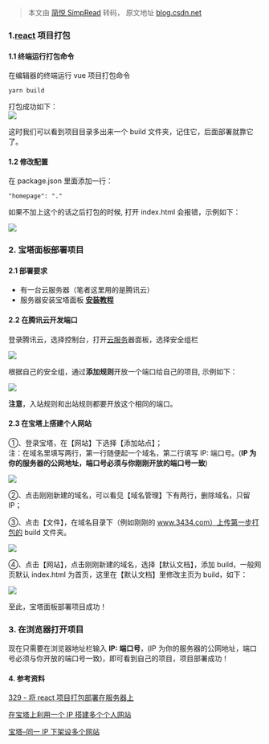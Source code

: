 > 本文由 [简悦 SimpRead](http://ksria.com/simpread/) 转码， 原文地址 [blog.csdn.net](https://blog.csdn.net/weixin_43408077/article/details/119617516)

### 1.[react](https://so.csdn.net/so/search?q=react&spm=1001.2101.3001.7020) 项目打包

#### 1.1 终端运行打包命令

在编辑器的终端运行 vue 项目打包命令

```
yarn build

```

打包成功如下：  
![](https://img-blog.csdnimg.cn/e082a61f3a9346b6871b15bb91d4cd79.png?x-oss-process=image/watermark,type_ZmFuZ3poZW5naGVpdGk,shadow_10,text_aHR0cHM6Ly9ibG9nLmNzZG4ubmV0L3dlaXhpbl80MzQwODA3Nw==,size_16,color_FFFFFF,t_70#pic_center)

这时我们可以看到项目目录多出来一个 build 文件夹，记住它，后面部署就靠它了。

#### 1.2 修改配置

在 package.json 里面添加一行：

```
"homepage": "."

```

如果不加上这个的话之后打包的时候, 打开 index.html 会报错，示例如下：

![](https://img-blog.csdnimg.cn/22a4515b1a6d47638253d1a56ae640a4.png?x-oss-process=image/watermark,type_ZmFuZ3poZW5naGVpdGk,shadow_10,text_aHR0cHM6Ly9ibG9nLmNzZG4ubmV0L3dlaXhpbl80MzQwODA3Nw==,size_16,color_FFFFFF,t_70#pic_center)

### 2. 宝塔面板部署项目

#### 2.1 部署要求

*   有一台云服务器（笔者这里用的是腾讯云）
*   服务器安装宝塔面板 **[安装教程](https://zhuanlan.zhihu.com/p/265941701)**

#### 2.2 在腾讯云开发端口

登录腾讯云，选择控制台，打开[云服务](https://so.csdn.net/so/search?q=%E4%BA%91%E6%9C%8D%E5%8A%A1&spm=1001.2101.3001.7020)器面板，选择安全组栏

![](https://img-blog.csdnimg.cn/b45386340fda4f5ba2a3a724bc426f1d.png?x-oss-process=image/watermark,type_ZmFuZ3poZW5naGVpdGk,shadow_10,text_aHR0cHM6Ly9ibG9nLmNzZG4ubmV0L3dlaXhpbl80MzQwODA3Nw==,size_16,color_FFFFFF,t_70#pic_center)

根据自己的安全组，通过**添加规则**开放一个端口给自己的项目, 示例如下：

![](https://img-blog.csdnimg.cn/img_convert/4ad004a1541b4d55ae9d1ffe54e70d77.png)

**注意**，入站规则和出站规则都要开放这个相同的端口。

#### 2.3 在宝塔上搭建个人网站

①、登录宝塔，在【网站】下选择【添加站点】；  
注：在域名里填写两行，第一行随便起一个域名，第二行填写 IP: 端口号。(**IP 为你的服务器的公网地址，端口号必须与你刚刚开放的端口号一致**)

![](https://img-blog.csdnimg.cn/e429f4b91f004a5cb2728ca33581ea50.png?x-oss-process=image/watermark,type_ZmFuZ3poZW5naGVpdGk,shadow_10,text_aHR0cHM6Ly9ibG9nLmNzZG4ubmV0L3dlaXhpbl80MzQwODA3Nw==,size_16,color_FFFFFF,t_70#pic_center)

②、点击刚刚新建的域名，可以看见【域名管理】下有两行，删除域名，只留 IP；

③、点击【文件】，在域名目录下（例如刚刚的 www.3434.com）上传第一步打包的 build 文件夹。

![](https://img-blog.csdnimg.cn/8734cc510abf48b4924506c030c09c0a.png?x-oss-process=image/watermark,type_ZmFuZ3poZW5naGVpdGk,shadow_10,text_aHR0cHM6Ly9ibG9nLmNzZG4ubmV0L3dlaXhpbl80MzQwODA3Nw==,size_16,color_FFFFFF,t_70#pic_center)

④、点击【网站】，点击刚刚新建的域名，选择【默认文档】，添加 build，一般网页默认 index.html 为首页，这里在【默认文档】里修改主页为 build，如下：

![](https://img-blog.csdnimg.cn/96573ebf2e0b474cb67cc16b6a587d99.png?x-oss-process=image/watermark,type_ZmFuZ3poZW5naGVpdGk,shadow_10,text_aHR0cHM6Ly9ibG9nLmNzZG4ubmV0L3dlaXhpbl80MzQwODA3Nw==,size_16,color_FFFFFF,t_70#pic_center)

至此，宝塔面板部署项目成功！

### 3. 在浏览器打开项目

现在只需要在浏览器地址栏输入 **IP: 端口号**，(IP 为你的服务器的公网地址，端口号必须与你开放的端口号一致)，即可看到自己的项目，项目部署成功！

#### 4. 参考资料

[329 - 将 react 项目打包部署在服务器上](https://blog.csdn.net/qq_33781658/article/details/88966003)

[在宝塔上利用一个 IP 搭建多个个人网站](https://blog.csdn.net/weixin_45616775/article/details/111411054)

[宝塔–同一 IP 下架设多个网站](https://blog.csdn.net/weixin_44567104/article/details/102485265?utm_medium=distribute.pc_relevant_t0.none-task-blog-2%7Edefault%7EBlogCommendFromMachineLearnPai2%7Edefault-1.control&depth_1-utm_source=distribute.pc_relevant_t0.none-task-blog-2%7Edefault%7EBlogCommendFromMachineLearnPai2%7Edefault-1.control)